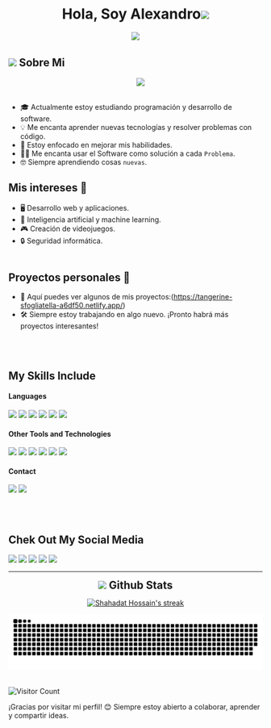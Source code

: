 
<h1 align="center">Hola, Soy Alexandro<img src="https://media.giphy.com/media/hvRJCLFzcasrR4ia7z/giphy.gif" width="35"></h1>
<p align="center">
  <a href="https://github.com/DenverCoder1/readme-typing-svg"><img src="https://readme-typing-svg.herokuapp.com?font=Time+New+Roman&color=%23C8BE25&size=25&center=true&vCenter=true&width=600&height=100&lines=Desarrollo+Web;Estudiante;Programador+Competitivo;Siempre+Aprendiendo+Cosas+Nuevas;Rapido+Aprendizaje;"></a>
</p>

## <picture><img src = "https://github.com/7oSkaaa/7oSkaaa/blob/main/Images/about_me.gif?raw=true" width = 50px></picture> Sobre Mi
<picture> <img align="right" src="https://github.com/7oSkaaa/7oSkaaa/blob/main/Images/Right_Side.gif?raw=true" width = 250px></picture>
<br><br>

- 🎓 Actualmente estoy estudiando programación y desarrollo de software.
- 💡 Me encanta aprender nuevas tecnologías y resolver problemas con código.
- 🌱 Estoy enfocado en mejorar mis habilidades.
- 🧑‍💻 Me encanta usar el Software como solución a cada `Problema`.
- 🤓 Siempre aprendiendo cosas `nuevas`.

## Mis intereses 🧠
- 🖥️ Desarrollo web y aplicaciones.
- 🤖 Inteligencia artificial y machine learning.
- 🎮 Creación de videojuegos.
- 🔒 Seguridad informática.
  <br><br>

## Proyectos personales 🚧
- 📂 Aquí puedes ver algunos de mis proyectos:(https://tangerine-sfogliatella-a6df50.netlify.app/)
- 🛠️ Siempre estoy trabajando en algo nuevo. ¡Pronto habrá más proyectos interesantes!

<br><br>

## My Skills Include

<h4> Languages </h4>
<span> 
  <img src="https://img.shields.io/badge/HTML5-E34F26?style=for-the-badge&logo=html5&logoColor=white">
  <img src="https://img.shields.io/badge/CSS3-1572B6?style=for-the-badge&logo=css3&logoColor=white">
  <img src="https://img.shields.io/badge/javascript-%23323330.svg?style=for-the-badge&logo=javascript&logoColor=%23F7DF1E">
  <img src="https://img.shields.io/badge/Java-ED8B00?style=for-the-badge&logo=java&logoColor=white">
  <img src="https://img.shields.io/badge/python-3670A0?style=for-the-badge&logo=python&logoColor=ffdd54">
  <img src="https://img.shields.io/badge/PHP-777BB4?style=for-the-badge&logo=php&logoColor=white">
</span>



<h4> Other Tools and Technologies </h4>
<span>
  <img src="https://img.shields.io/badge/Git-F05032?style=for-the-badge&logo=git&logoColor=white">
  <img src="https://img.shields.io/badge/Xampp-F37623?style=for-the-badge&logo=xampp&logoColor=white">
  <img src="https://img.shields.io/badge/mysql-4479A1.svg?style=for-the-badge&logo=mysql&logoColor=white">
  <img src="https://img.shields.io/badge/Notion-%23000000.svg?style=for-the-badge&logo=notion&logoColor=white">
  <img src="https://img.shields.io/badge/sqlite-%2307405e.svg?style=for-the-badge&logo=sqlite&logoColor=white">
  <img src="https://img.shields.io/badge/github-%23121011.svg?style=for-the-badge&logo=github&logoColor=white">

</span>

<h4> Contact</h4>
<span>
  <a>
    <img src="https://img.shields.io/badge/Gmail-D14836?style=for-the-badge&logo=gmail&logoColor=white">
  </a>

  <a href="https://api.whatsapp.com/send/?phone=4124119922&text&type=phone_number&app_absent=0">
  <img src="https://img.shields.io/badge/WhatsApp-25D366?style=for-the-badge&logo=whatsapp&logoColor=white">
  </a>
</span>

<br><br>

## Chek Out My Social Media
<span>

  <a>
  <img src="https://img.shields.io/badge/TikTok-%23000000.svg?style=for-the-badge&logo=TikTok&logoColor=white">
  </a>
  
  
  <a>
  <img src="https://img.shields.io/badge/Facebook-%231877F2.svg?style=for-the-badge&logo=Facebook&logoColor=white">  
  </a>
  
  <a>
    <img src="https://img.shields.io/badge/Instagram-%23E4405F.svg?style=for-the-badge&logo=Instagram&logoColor=white">
  </a>

  <a>
  <img src="https://img.shields.io/badge/linkedin-%230077B5.svg?style=for-the-badge&logo=linkedin&logoColor=white">
  </a>

  <a>
  <img src="https://img.shields.io/badge/X-%23000000.svg?style=for-the-badge&logo=X&logoColor=white">
  </a>

  
  <hr>



<div align="center">
<h2 align="center" style="margin: 5px 10px;"><picture> <img src = "https://github.com/7oSkaaa/7oSkaaa/blob/main/Images/Statistics.gif?raw=true" width = 30px>  </picture> Github Stats</h2> 
 

<p>
    <a href="https:github.com/AlexDev0627/AlexDev0627/edit/main/README.md)">
        <img title="🔥 Get streak stats for your profile at git.io/streak-stats" alt="Shahadat Hossain's streak" src="https://github-readme-streak-stats.herokuapp.com/?user=AlexDev0627&theme=black-ice&hide_border=true&stroke=0000&background=060A0CD0"/>
    </a>
</p>
</div>

<p align="center">
  <img  src="https://raw.githubusercontent.com/Elanza-48/Elanza-48/main/resources/img/github-contribution-grid-snake.svg"
    alt="example" />
  <br><br>

  <p align-items="center">
    
![Visitor Count](https://profile-counter.glitch.me/AlexDev/count.svg)
  
  </p>

</p>

¡Gracias por visitar mi perfil! 😊 Siempre estoy abierto a colaborar, aprender y compartir ideas.
